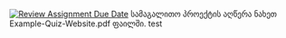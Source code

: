 [![Review Assignment Due Date](https://classroom.github.com/assets/deadline-readme-button-22041afd0340ce965d47ae6ef1cefeee28c7c493a6346c4f15d667ab976d596c.svg)](https://classroom.github.com/a/DNph1jNe)
სამაგალითო პროექტის აღწერა ნახეთ Example-Quiz-Website.pdf ფაილში.
test
